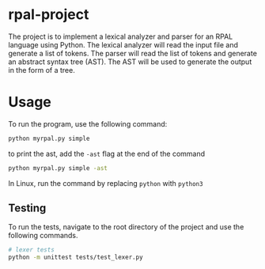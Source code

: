 # rpal-project

The project is to implement a lexical analyzer and parser for an RPAL language using Python. The lexical analyzer will read the input file and generate a list of tokens. The parser will read the list of tokens and generate an abstract syntax tree (AST). The AST will be used to generate the output in the form of a tree.

# Usage 

To run the program, use the following command:

```bash
python myrpal.py simple
```

to print the ast, add the `-ast` flag at the end of the command
```bash
python myrpal.py simple -ast
```

In Linux, run the command by replacing `python` with `python3`

## Testing

To run the tests, navigate to the root directory of the project and use the following commands.

```bash
# lexer tests
python -m unittest tests/test_lexer.py
```